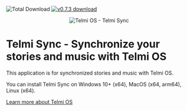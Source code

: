 ![Total Download](https://img.shields.io/github/downloads/DantSu/Telmi-Sync/total.svg) [![v0.7.3 download](https://img.shields.io/github/downloads/DantSu/Telmi-Sync/0.7.3/total.svg)](https://github.com/DantSu/Telmi-Sync/releases/tag/0.7.3)

<p align="center"><img = src="https://dantsu.com/files/Telmi_MiyooPC.jpg" alt="Telmi OS - Telmi Sync" /></p>

# Telmi Sync - Synchronize your stories and music with Telmi OS

This application is for synchronized stories and music with Telmi OS.

You can install Telmi Sync on Windows 10+ (x64), MacOS (x64, arm64), Linux (x64).

[Learn more about Telmi OS](https://github.com/DantSu/Telmi-story-teller)
